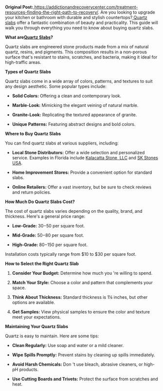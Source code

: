 **Original Post:**,https://addictionandrecoverycenter.com/treatment-resources-finding-the-right-path-to-recovery/.     Are you looking to upgrade your kitchen or bathroom with durable and stylish
countertops?[ Quartz
slabs](https://www.google.com/maps?cid=2937615344441069978) offer a fantastic
combination of beauty and practicality. This guide will walk you through
everything you need to know about buying quartz slabs.

**What are[Quartz
Slabs](https://www.google.com/maps?cid=2937615344441069978)?**

Quartz slabs are engineered stone products made from a mix of natural quartz,
resins, and pigments. This composition results in a non-porous surface that's
resistant to stains, scratches, and bacteria, making it ideal for high-traffic
areas.

**Types of Quartz Slabs**

Quartz slabs come in a wide array of colors, patterns, and textures to suit
any design aesthetic. Some popular types include:

  * **Solid Colors:** Offering a clean and contemporary look.

  * **Marble-Look:** Mimicking the elegant veining of natural marble.

  * **Granite-Look:** Replicating the textured appearance of granite.

  * **Unique Patterns:** Featuring abstract designs and bold colors.

**Where to Buy Quartz Slabs**

You can find quartz slabs at various suppliers, including:

  * **Local Stone Distributors:** Offer a wide selection and personalized service. Examples in Florida include [Kalacatta Stone, LLC](https://kalacattastone.com/) and [SK Stones USA](https://skstonesusa.com/).

  * **Home Improvement Stores:** Provide a convenient option for standard slabs.

  * **Online Retailers:** Offer a vast inventory, but be sure to check reviews and return policies.

**How Much Do Quartz Slabs Cost?**

The cost of quartz slabs varies depending on the quality, brand, and
thickness. Here's a general price range:

  * **Low-Grade:** $30-$50 per square foot.

  * **Mid-Grade:** $50-$80 per square foot.

  * **High-Grade:** $80-$150 per square foot.

Installation costs typically range from $10 to $30 per square foot.

**How to Select the Right Quartz Slab**

  1. **Consider Your Budget:** Determine how much you 're willing to spend.

  2. **Match Your Style:** Choose a color and pattern that complements your space.

  3. **Think About Thickness:** Standard thickness is 1¼ inches, but other options are available.

  4. **Get Samples:** View physical samples to ensure the color and texture meet your expectations.

**Maintaining Your Quartz Slabs**

Quartz is easy to maintain. Here are some tips:

  * **Clean Regularly:** Use soap and water or a mild cleaner.

  * **Wipe Spills Promptly:** Prevent stains by cleaning up spills immediately.

  * **Avoid Harsh Chemicals:** Don 't use bleach, abrasive cleaners, or high-pH products.

  * **Use Cutting Boards and Trivets:** Protect the surface from scratches and heat.
